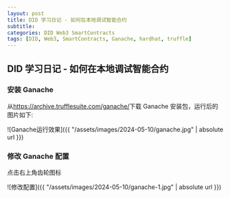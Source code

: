 ```yaml
---
layout: post
title: DID 学习日记 - 如何在本地调试智能合约
subtitle:
categories: DID Web3 SmartContracts
tags: [DID, Web3, SmartContracts, Ganache, hardhat, truffle]
---
```


## DID 学习日记 - 如何在本地调试智能合约

### 安装 Ganache

从<https://archive.trufflesuite.com/ganache/>下载 Ganache 安装包，运行后的图片如下:

![Ganache运行效果]({{ "/assets/images/2024-05-10/ganache.jpg" | absolute url }})

### 修改 Ganache 配置

点击右上角齿轮图标

![修改配置]({{ "/assets/images/2024-05-10/ganache-1.jpg" | absolute url }})

